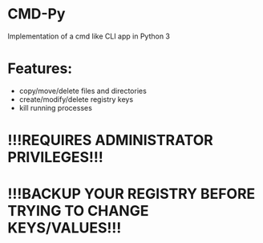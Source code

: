 # CMD-Py

Implementation of a cmd like CLI app in Python 3
# Features:
- copy/move/delete files and directories
- create/modify/delete registry keys
- kill running processes


# !!!REQUIRES ADMINISTRATOR PRIVILEGES!!!
# !!!BACKUP YOUR REGISTRY BEFORE TRYING TO CHANGE KEYS/VALUES!!!
